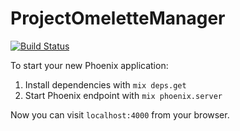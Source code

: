 # ProjectOmeletteManager
[![Build Status](https://semaphoreci.com/api/v1/projects/5335bd3a-765e-4fd6-8521-402e2be6a680/372989/badge.png)](https://semaphoreci.com/perceptive/cloudos_manager)      

To start your new Phoenix application:

1. Install dependencies with `mix deps.get`
2. Start Phoenix endpoint with `mix phoenix.server`

Now you can visit `localhost:4000` from your browser.
